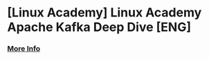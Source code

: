 # [Linux Academy] Linux Academy Apache Kafka Deep Dive [ENG]

### [More Info](//javadev.org/messaging/kafka/kafka-java-apis/)
